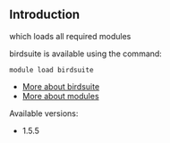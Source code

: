 ## Introduction
which loads all required modules 

birdsuite is available using the command:

```
module load birdsuite
```

* [More about birdsuite]()
* [More about modules](Local:/systems/lisa/software/modules)

Available versions:

* 1.5.5